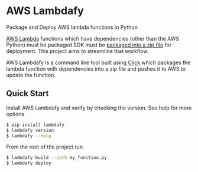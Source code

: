 # AWS Lambdafy

Package and Deploy AWS lambda functions in Python

[AWS Lambda](https://aws.amazon.com/lambda/) functions which have dependencies (other than the AWS Python) must be 
packaged SDK must be [packaged into a zip file](https://docs.aws.amazon.com/lambda/latest/dg/lambda-python-how-to-create-deployment-package.html) 
for deployment. This project aims to streamline that workflow.

AWS Lambdafy is a command line tool built using [Click](https://click.palletsprojects.com/en/7.x/) which packages the 
lambda function with dependencies into a zip file and pushes it to AWS to update the function.

## Quick Start

Install AWS Lambdafy and verify by checking the version. See help for more options
```bash
$ pip install lambdafy
$ lambdafy version
$ lambdafy --help
```

From the root of the project run
```bash
$ lambdafy build --path my_function.py
$ lambdafy deploy
```
